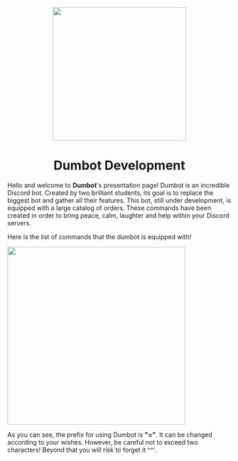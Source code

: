 <p align="center">
  <img width="300" src="https://cdn.discordapp.com/attachments/493337287338491915/788825810777145395/unknown_1.png">
  <h1 align="center">Dumbot Development</h1>
</p>

Hello and welcome to **Dumbot**'s presentation page!
Dumbot is an incredible Discord bot. Created by two brilliant students, its goal is to replace the biggest bot and gather all their features. 
This bot, still under development, is equipped with a large catalog of orders. 
These commands have been created in order to bring peace, calm, laughter and help within your Discord servers.

Here is the list of commands that the dumbot is equipped with!
<p align="left">
  <img width="400" src="https://cdn.discordapp.com/attachments/780755544616861696/791777586388140052/unknown.png">
</p>

As you can see, the prefix for using Dumbot is **"="**.
It can be changed according to your wishes. However, be careful not to exceed two characters! Beyond that you will risk to forget it ^^'.

